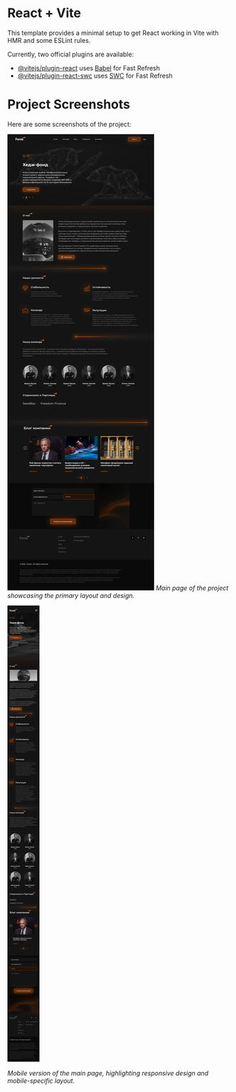 # React + Vite

This template provides a minimal setup to get React working in Vite with HMR and some ESLint rules.

Currently, two official plugins are available:

- [@vitejs/plugin-react](https://github.com/vitejs/vite-plugin-react/blob/main/packages/plugin-react/README.md) uses [Babel](https://babeljs.io/) for Fast Refresh
- [@vitejs/plugin-react-swc](https://github.com/vitejs/vite-plugin-react-swc) uses [SWC](https://swc.rs/) for Fast Refresh

# Project Screenshots

Here are some screenshots of the project:

![Homepage](project-images/homepage.png)
*Main page of the project showcasing the primary layout and design.*

![Mobile Homepage](project-images/mobile-homepage.png)

*Mobile version of the main page, highlighting responsive design and mobile-specific layout.*

